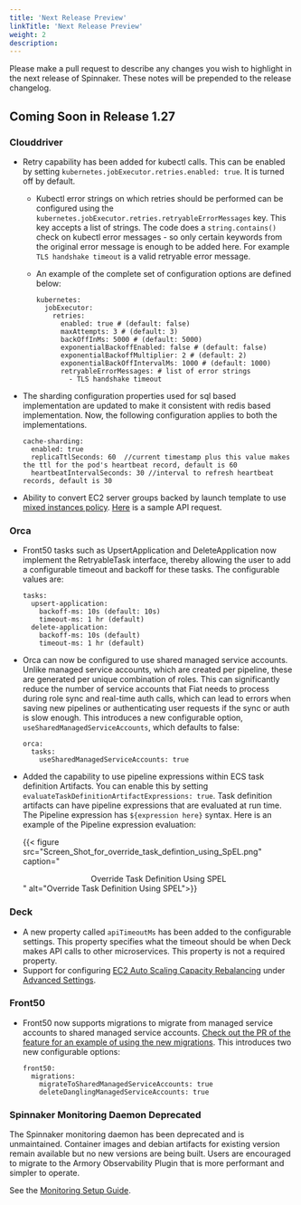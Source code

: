 ```yaml
---
title: 'Next Release Preview'
linkTitle: 'Next Release Preview'
weight: 2
description:
---
```


Please make a pull request to describe any changes you wish to highlight
in the next release of Spinnaker. These notes will be prepended to the release
changelog.

## Coming Soon in Release 1.27

### Clouddriver

- Retry capability has been added for kubectl calls. This can be enabled by setting `kubernetes.jobExecutor.retries.enabled: true`. It is turned off by default.

  - Kubectl error strings on which retries should be performed can be configured using the `kubernetes.jobExecutor.retries.retryableErrorMessages` key. This key accepts a list of strings. The code does a `string.contains()` check on kubectl error messages - so only certain keywords from the original error message is enough to be added here. For example `TLS handshake timeout` is a valid retryable error message.

  - An example of the complete set of configuration options are defined below:
    ```
    kubernetes:
      jobExecutor:
        retries:
          enabled: true # (default: false)
          maxAttempts: 3 # (default: 3)
          backOffInMs: 5000 # (default: 5000)
          exponentialBackoffEnabled: false # (default: false)
          exponentialBackoffMultiplier: 2 # (default: 2)
          exponentialBackOffIntervalMs: 1000 # (default: 1000)
          retryableErrorMessages: # list of error strings
            - TLS handshake timeout
    ```

- The sharding configuration properties used for sql based implementation are updated to make it consistent with redis based implementation. Now, the following configuration applies to both the implementations.
  ```
  cache-sharding:
    enabled: true
    replicaTtlSeconds: 60  //current timestamp plus this value makes the ttl for the pod's heartbeat record, default is 60
    heartbeatIntervalSeconds: 30 //interval to refresh heartbeat records, default is 30
  ```
- Ability to convert EC2 server groups backed by launch template to use [mixed instances policy](https://spinnaker.io/docs/setup/other_config/server-group-launch-settings/aws-ec2/launch-templates/#additional-features). [Here](https://spinnaker.io/docs/setup/other_config/server-group-launch-settings/aws-ec2/launch-templates/#convert-a-server-group-with-launch-template-to-use-mixed-instances-policy-with-multiple-instance-types-and-capacity-weighting) is a sample API request.

### Orca

- Front50 tasks such as UpsertApplication and DeleteApplication now implement the RetryableTask interface, thereby allowing the user to add a configurable timeout and backoff for these tasks. The configurable values are:

  ```
  tasks:
    upsert-application:
      backoff-ms: 10s (default: 10s)
      timeout-ms: 1 hr (default)
    delete-application:
      backoff-ms: 10s (default)
      timeout-ms: 1 hr (default)
  ```

- Orca can now be configured to use shared managed service accounts. Unlike managed service accounts, which are created per pipeline, these are generated per unique combination of roles. This can significantly reduce the number of service accounts that Fiat needs to process during role sync and real-time auth calls, which can lead to errors when saving new pipelines or authenticating user requests if the sync or auth is slow enough. This introduces a new configurable option, `useSharedManagedServiceAccounts`, which defaults to false:

  ```
  orca:
    tasks:
      useSharedManagedServiceAccounts: true
  ```

- Added the capability to use pipeline expressions within ECS task definition Artifacts. You can enable this by setting `evaluateTaskDefinitionArtifactExpressions: true`. Task definition artifacts can have pipeline expressions that are evaluated at run time. The Pipeline expression has `${expression here}` syntax. Here is an example of the Pipeline expression evaluation:

  {{< figure src="Screen_Shot_for_override_task_defintion_using_SpEL.png" caption="<center>Override Task Definition Using SPEL</center>" alt="Override Task Definition Using SPEL">}}

### Deck

- A new property called `apiTimeoutMs` has been added to the configurable settings. This property specifies what the timeout should be when Deck makes API calls to other microservices. This property is not a required property.
- Support for configuring [EC2 Auto Scaling Capacity Rebalancing](https://docs.aws.amazon.com/autoscaling/ec2/userguide/ec2-auto-scaling-capacity-rebalancing.html) under [Advanced Settings](https://github.com/spinnaker/deck/pull/9369).

### Front50

- Front50 now supports migrations to migrate from managed service accounts to shared managed service accounts. [Check out the PR of the feature for an example of using the new migrations](https://github.com/spinnaker/front50/pull/1022). This introduces two new configurable options:
  ```
  front50:
    migrations:
      migrateToSharedManagedServiceAccounts: true
      deleteDanglingManagedServiceAccounts: true
  ```

### Spinnaker Monitoring Daemon Deprecated

The Spinnaker monitoring daemon has been deprecated and is unmaintained.
Container images and debian artifacts for existing version remain available but
no new versions are being built. Users are encouraged to migrate to the Armory
Observability Plugin that is more performant and simpler to operate.

See the [Monitoring Setup Guide](https://spinnaker.io/docs/setup/other_config/monitoring/).
